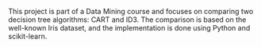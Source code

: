 This project is part of a Data Mining course and focuses on comparing two decision tree algorithms: CART and ID3.
The comparison is based on the well-known Iris dataset, and the implementation is done using Python and scikit-learn.
